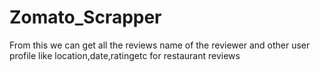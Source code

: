 # Zomato_Scrapper
From this we can get all the reviews name of the reviewer and other user profile like location,date,ratingetc for restaurant reviews
